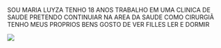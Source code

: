 SOU MARIA LUYZA 
TENHO 18 ANOS 
TRABALHO EM UMA CLINICA DE SAUDE 
PRETENDO CONTINUIAR NA AREA DA SAUDE COMO CIRURGIÃ 
TENHO MEUS PROPRIOS BENS 
GOSTO DE VER FILLES LER E DORMIR 



![](https://media1.tenor.com/m/fnguVbzMaakAAAAC/psl-dancing-psl.gif)
